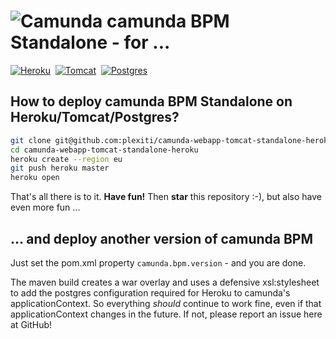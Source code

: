 # ![Camunda](http://plexiti.github.io/camunda-webapp-tomcat-standalone-heroku/resources/images/camunda.png)&nbsp;camunda BPM Standalone - for ...

[![Heroku](http://plexiti.github.io/camunda-webapp-tomcat-standalone-heroku/resources/images/heroku.png)][heroku]&nbsp;
[![Tomcat](http://plexiti.github.io/camunda-webapp-tomcat-standalone-heroku/resources/images/tomcat.svg)][tomcat]&nbsp;
[![Postgres](http://plexiti.github.io/camunda-webapp-tomcat-standalone-heroku/resources/images/postgresql.svg)][postgres]

## How to deploy camunda BPM Standalone on Heroku/Tomcat/Postgres? 

```bash
git clone git@github.com:plexiti/camunda-webapp-tomcat-standalone-heroku.git
cd camunda-webapp-tomcat-standalone-heroku
heroku create --region eu
git push heroku master
heroku open
``` 
That's all there is to it. **Have fun!** Then **star** this repository :-), but also have even more fun ...

## ... and deploy another version of camunda BPM

Just set the pom.xml property `camunda.bpm.version` - and you are done.

The maven build creates a war overlay and uses a defensive xsl:stylesheet to add the postgres 
configuration required for Heroku to camunda's applicationContext. So everything 
*should* continue to work fine, even if that applicationContext changes in the future. If not, please 
report an issue here at GitHub!

[heroku]: http://www.heroku.com
[tomcat]: http://tomcat.apache.org
[postgres]: http://www.postgresql.org

